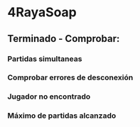 # 4RayaSoap

## Terminado - Comprobar:
### Partidas simultaneas
### Comprobar errores de desconexión
### Jugador no encontrado
### Máximo de partidas alcanzado